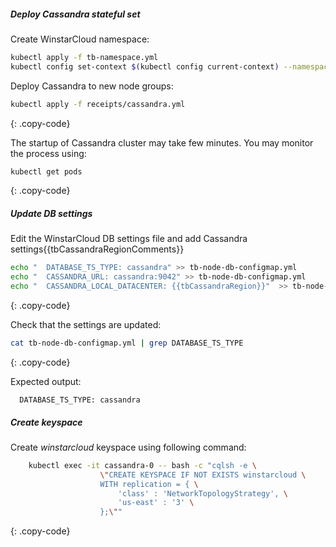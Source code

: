 ##### Deploy Cassandra stateful set

Create WinstarCloud namespace:

```bash
kubectl apply -f tb-namespace.yml
kubectl config set-context $(kubectl config current-context) --namespace=winstarcloud
```

Deploy Cassandra to new node groups:

```bash
kubectl apply -f receipts/cassandra.yml
```
{: .copy-code}

The startup of Cassandra cluster may take few minutes. You may monitor the process using:

```bash
kubectl get pods
```
{: .copy-code}

##### Update DB settings

Edit the WinstarCloud DB settings file and add Cassandra settings{{tbCassandraRegionComments}}


```bash
echo "  DATABASE_TS_TYPE: cassandra" >> tb-node-db-configmap.yml
echo "  CASSANDRA_URL: cassandra:9042" >> tb-node-db-configmap.yml
echo "  CASSANDRA_LOCAL_DATACENTER: {{tbCassandraRegion}}"  >> tb-node-db-configmap.yml
```
{: .copy-code}

Check that the settings are updated:

```bash
cat tb-node-db-configmap.yml | grep DATABASE_TS_TYPE
```
{: .copy-code}

Expected output:

```text
  DATABASE_TS_TYPE: cassandra
```

##### Create keyspace

Create *winstarcloud* keyspace using following command:

```bash
    kubectl exec -it cassandra-0 -- bash -c "cqlsh -e \
                    \"CREATE KEYSPACE IF NOT EXISTS winstarcloud \
                    WITH replication = { \
                        'class' : 'NetworkTopologyStrategy', \
                        'us-east' : '3' \
                    };\""
```
{: .copy-code}